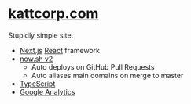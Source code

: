 # [kattcorp.com](https://kattcorp.com)

Stupidly simple site.

- [Next.js](https://nextjs.org) [React](https://reactjs.org/) framework
- [now.sh v2](http://now.sh)
  - Auto deploys on GitHub Pull Requests
  - Auto aliases main domains on merge to master
- [TypeScript](https://www.typescriptlang.org)
- [Google Analytics](https://analytics.google.com)
